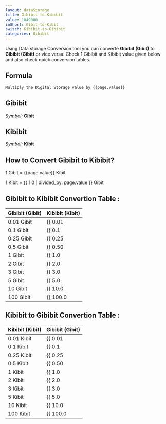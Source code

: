 ```yaml
---
layout: dataStorage
title: Gibibit to Kibibit
value: 1049000
inShort: Gibit-to-Kibit
switch: Kibibit-to-Gibibit
categories: Gibibit
---
```


Using Data storage Conversion tool you can converte **Gibibit (Gibit)** to **Gibibit (Gibit)** or vice versa. Check 1 Gibibit and Kibibit value given below and also check quick conversion tables.

## Formula
`Multiply the Digital Storage value by {{page.value}}`

## Gibibit
*Symbol:* **Gibit**

## Kibibit
*Symbol:* **Kibit**

## How to Convert Gibibit to Kibibit?

1 Gibit = {{page.value}} Kibit

1 Kibit = {{ 1.0 | divided_by: page.value }} Gibit


## Gibibit to Kibibit Convertion Table :

| Gibibit (Gibit) | Kibibit (Kibit) |
| ---- | ---- |
| 0.01 Gibit | {{ 0.01 | times: page.value }} Kibit |
| 0.1 Gibit | {{ 0.1 | times: page.value }} Kibit |
| 0.25 Gibit | {{ 0.25 | times: page.value }} Kibit |
| 0.5 Gibit | {{ 0.50 | times: page.value }} Kibit |
| 1 Gibit | {{ 1.0 | times: page.value }} Kibit |
| 2 Gibit | {{ 2.0 | times: page.value }} Kibit |
| 3 Gibit | {{ 3.0 | times: page.value }} Kibit |
| 5 Gibit | {{ 5.0 | times: page.value }} Kibit |
| 10 Gibit | {{ 10.0 | times: page.value }} Kibit |
| 100 Gibit | {{ 100.0 | times: page.value }} Kibit |

## Kibibit to Gibibit Convertion Table :

| Kibibit (Kibit) | Gibibit (Gibit) |
| ---- | ---- |
| 0.01 Kibit | {{ 0.01 | divided_by: page.value }} Gibit |
| 0.1 Kibit | {{ 0.1 | divided_by: page.value }} Gibit |
| 0.25 Kibit | {{ 0.25 | divided_by: page.value }} Gibit |
| 0.5 Kibit | {{ 0.50 | divided_by: page.value }} Gibit |
| 1 Kibit | {{ 1.0 | divided_by: page.value }} Gibit |
| 2 Kibit | {{ 2.0 | divided_by: page.value }} Gibit |
| 3 Kibit | {{ 3.0 | divided_by: page.value }} Gibit |
| 5 Kibit | {{ 5.0 | divided_by: page.value }} Gibit |
| 10 Kibit | {{ 10.0 | divided_by: page.value }} Gibit |
| 100 Kibit | {{ 100.0 | divided_by: page.value }} Gibit |


<script>
document.getElementById('selectInput')[11].selected = true
document.getElementById('selectOutput')[3].selected = true
</script>
